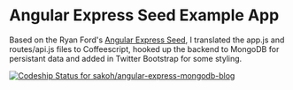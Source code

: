 # Angular Express Seed Example App

Based on the Ryan Ford's [Angular Express Seed](https://github.com/btford/angular-express-seed), I translated the app.js and routes/api.js files to Coffeescript, hooked up the backend to MongoDB for persistant data and added in Twitter Bootstrap for some styling.

[ ![Codeship Status for sakoh/angular-express-mongodb-blog](https://codeship.io/projects/ccbd0340-dff7-0131-3cf4-2252e8efc050/status)](https://codeship.io/projects/25082)
